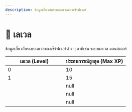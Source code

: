 ```yaml
---
description: ข้อมูลเกี่ยวกับระบบเลเวลของเซิร์ฟเวอร์
---
```


# 🥬 เลเวล

ข้อมูลเกี่ยวกับระบบเลเวลของเซิร์ฟเวอร์ต่าง ๆ อาทิเช่น ระบบเลเวล มอนสเตอร์



<table data-full-width="false"><thead><tr><th width="169">เลเวล (Level)</th><th data-type="number">ประสบการณ์สูงสุด (Max XP)</th></tr></thead><tbody><tr><td>0</td><td>10</td></tr><tr><td>1</td><td>15</td></tr><tr><td></td><td>null</td></tr><tr><td></td><td>null</td></tr><tr><td></td><td>null</td></tr></tbody></table>
